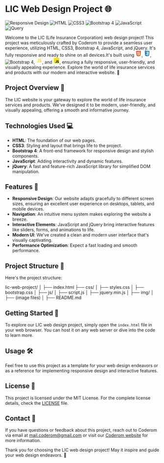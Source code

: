 ﻿# LIC Web Design Project 🌐

![Responsive Design](https://img.shields.io/badge/Responsive-Yes-4BC51D)
![HTML](https://img.shields.io/badge/HTML-5-E34F26)
![CSS3](https://img.shields.io/badge/CSS-3-1572B6)
![Bootstrap 4](https://img.shields.io/badge/Bootstrap-4-563D7C)
![JavaScript](https://img.shields.io/badge/JavaScript-ES6-F7DF1E)
![jQuery](https://img.shields.io/badge/jQuery-3-0769AD)

Welcome to the LIC (Life Insurance Corporation) web design project! This project was meticulously crafted by Coderom to provide a seamless user experience, utilizing HTML, CSS3, Bootstrap 4, JavaScript, and jQuery. It's fully responsive and ready to shine on all devices.It's built using <img src="https://raw.githubusercontent.com/vscode-icons/vscode-icons/master/icons/file_type_html.svg" alt="HTML5" width="20">, <img src="https://raw.githubusercontent.com/vscode-icons/vscode-icons/master/icons/file_type_css.svg" alt="CSS3" width="20">, <img src="https://raw.githubusercontent.com/vscode-icons/vscode-icons/master/icons/file_type_bootstrap.svg" alt="Bootstrap 4" width="20">, <img src="https://raw.githubusercontent.com/vscode-icons/vscode-icons/master/icons/file_type_js.svg" alt="JavaScript" width="20">, and <img src="https://raw.githubusercontent.com/vscode-icons/vscode-icons/master/icons/file_type_js_official.svg" alt="jQuery" width="20">, ensuring a fully responsive, user-friendly, and visually appealing experience. Explore the world of life insurance services and products with our modern and interactive website. 🚀

## Project Overview 🚀

The LIC website is your gateway to explore the world of life insurance services and products. We've designed it to be modern, user-friendly, and visually appealing, offering a smooth and informative journey.

## Technologies Used 💻

- **HTML**: The foundation of our web pages.
- **CSS3**: Styling and layout that brings life to the project.
- **Bootstrap 4**: A front-end framework for responsive design and stylish components.
- **JavaScript**: Adding interactivity and dynamic features.
- **jQuery**: A fast and feature-rich JavaScript library for simplified DOM manipulation.

## Features 🌟

- **Responsive Design**: Our website adapts gracefully to different screen sizes, ensuring an excellent user experience on desktops, tablets, and mobile devices.
- **Navigation**: An intuitive menu system makes exploring the website a breeze.
- **Interactive Elements**: JavaScript and jQuery bring interactive features like sliders, forms, and animations to life.
- **Modern UI**: We've created a clean and modern user interface that's visually captivating.
- **Performance Optimization**: Expect a fast loading and smooth performance.

## Project Structure 📂

Here's the project structure:

lic-web-project/
│
├── index.html
├── css/
│ ├── styles.css
│ ├── bootstrap.css
│
├── js/
│ ├── script.js
│ ├── jquery.min.js
│
├── img/
│ ├── (image files)
│
├── README.md

## Getting Started 🚦

To explore our LIC web design project, simply open the `index.html` file in your web browser. You can host it on any web server or dive into the code to learn more.

## Usage 🛠️

Feel free to use this project as a template for your web design endeavors or as a reference for implementing responsive design and interactive features.

## License 📜

This project is licensed under the MIT License. For the complete license details, check the [LICENSE](LICENSE) file.

## Contact 📧

If you have questions or feedback about this project, reach out to Coderom via email at mail.coderom@gmail.com or visit our [Coderom website](https://coderom.databoltahai.in/) for more information.

Thank you for choosing the LIC web design project! May it inspire and guide your web design endeavors. 🌟
